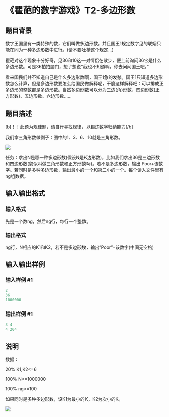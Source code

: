 # 《瞿葩的数字游戏》T2-多边形数

## 题目背景

数字王国里有一类特殊的数，它们叫做多边形数。并且国王1规定数字见的联姻只能在同为一种多边形数中进行。(请不要吐槽这个规定...)

瞿葩对这个现象十分好奇，见36和10这一对情侣在散步，便上前询问36它是什么多边形数。可是36拍拍脑门，想了想说“我也不知道啊，你去问问国王吧。”

看来国民们并不知道自己是什么多边形数啊，国王1急的发愁。国王1只知道多边形数怎么计算，但是多边形数要怎么给国民做解释呢，干脆这样解释吧：可以排成正多边形的整数都是多边形数。当然多边形数可以分为三边(角)形数、四边形数(正方形数)、五边形数、六边形数......

## 题目描述

[b]！！此题为规律题，请自行寻找规律，以锻炼数学归纳能力[/b]

我们拿三角形数做例子：图中的1、3、6、10就是三角形数。

![](https://cdn.luogu.com.cn/upload/pic/1742.png)

任务：求出N是哪一种多边形数(假设N是K边形数)，比如我们求出36是三边形数和四边形数(貌似叫做三角形数和正方形数呵)。若不是多边形数，输出 Poor+该数字。若同时是多种多边形数，输出最小的一个和第二小的一个。每个读入文件里有ng组数据。

## 输入输出格式

### 输入格式

先是一个数ng，然后ng行，每行一个整数。

### 输出格式

ng行，N相应的K1和K2，若不是多边形数，输出”Poor”+该数字(中间无空格)

## 输入输出样例

### 输入样例 #1

```cpp
2
36
1000000

```
### 输出样例 #1

```cpp
3 4
4 204

```
## 说明

数据：

20% K1,K2<=6

100% N<=1000000

100% ng<=100

如果同时是多种多边形数，设K1为最小的K，K2为次小的K。

![](https://cdn.luogu.com.cn/upload/pic/1743.png)

